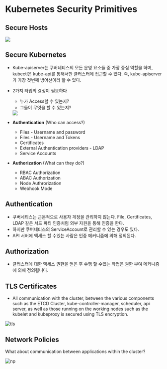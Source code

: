 # Kubernetes Security Primitives

## Secure Hosts

 <img src = https://github.com/kodekloudhub/certified-kubernetes-administrator-course/blob/master/images/sech.PNG>
  
## Secure Kubernetes
- Kube-apiserver는 쿠버네티스의 모든 운영 요소들 중 가장 중심 역할을 하며, kubectl은 kube-api를 통해서만 클러스터에 접근할 수 있다. 즉, kube-apiserver가 가장 첫번쩨 방어선이라 할 수 있다.
- 2가지 타입의 결정이 필요하다
  - 누가 Access할 수 있는지?
  - 그들이 무엇을 할 수 있는지?
 
  <img src = https://github.com/kodekloudhub/certified-kubernetes-administrator-course/blob/master/images/seck.PNG>
  
- **Authentication** (Who can access?)
	- Files - Username and password
	- Files - Username and Tokens
	- Certificates
	- External Authentication providers - LDAP
	- Service Accounts
- **Authorization** (What can they do?)
	- RBAC Authorization
	- ABAC Authorization
	- Node Authrorization
	- Webhook Mode

## Authentication
- 쿠버네티스는 근본적으로 사용자 계정을 관리하지 않는다. File, Certificates, LDAP 같은 서드 파티 인증처럼 외부 자원을 통해 인증을 한다.
- 하지만 쿠버네티스의 ServiceAccount로 관리할 수 있는 경우도 있다.
- API 서버에 액세스 할 수있는 사람은 인증 메커니즘에 의해 정의된다.
  
## Authorization
- 클러스터에 대한 액세스 권한을 얻은 후 수행 할 수있는 작업은 권한 부여 메커니즘에 의해 정의됩니다.



## TLS Certificates
- All communication with the cluster, between the various components such as the ETCD Cluster, kube-controller-manager, scheduler, api server, as well as those running on the working nodes such as the kubelet and kubeproxy is secured using TLS encryption.

 ![tls](../../images/tls.PNG)
 
## Network Policies
What about communication between applications within the cluster?

  ![np](../../images/np.PNG)
  
